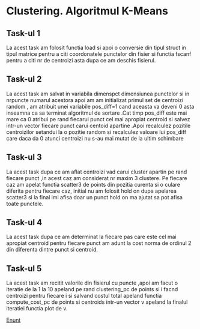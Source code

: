 # Clustering. Algoritmul K-Means

## Task-ul 1

La acest task am folosit functia load si apoi o conversie din tipul struct in tipul matrice pentru a citi coordonatele punctelor din fisier si functia fscanf pentru a citi nr de centroizi asta dupa ce am deschis fisierul.

## Task-ul 2

La acest task am salvat in variabila dimenspct dimensiunea punctelor si in nrpuncte numarul acestora apoi am am initializat primul set de centroizi random , am atribuit unei variabile pos_diff=1 cand aceasta va deveni 0 asta inseamna ca sa terminat algoritmul de sortare .Cat timp pos_diff este mai mare ca 0 atribui pe rand fiecarui punct cel mai apropiat centroid si salvez intr-un vector fiecare punct carui centoid apartine .Apoi recalculez pozitile centroizilor setandui la o pozitie random si recalculez valoare lui pos_diff care daca da 0 atunci centroizi nu s-au mai mutat de la ultim schimbare

## Task-ul 3

La acest task dupa ce am aflat centroizi vad carui cluster apartin pe rand fiecare punct ,in acest caz am considerat nr maxim 3 clustere. Pe fiecare caz am apelat functia scatter3 de points din pozitia curenta si o culare diferita pentru fiecare caz, initial nu am folosit hold on dupa apelarea scatter3 si la final imi afisa doar un punct hold on ma ajutat sa pot afisa toate punctele.

## Task-ul 4

La acest task dupa ce am determinat la fiecare pas care este cel mai apropiat centroid pentru fiecare punct am adunt la cost norma de ordinul 2 din diferenta dintre punct si centroid.

## Task-ul 5

La acest task am recitit valorile din fisierul cu puncte ,apoi am facut o iteratie de la 1 la 10 apeland pe rand clustering_pc de points si i facnd centroizi pentru fiecare i si salvand costul total apeland functia compute_cost_pc de points si centroids intr-un vector v apeland la finalul iteratiei functia plot de v.

[Enunt](https://github.com/cristysandu/Clustering-Algoritmul-K-Means/blob/master/Tema1%20-%20Enunt.pdf)
